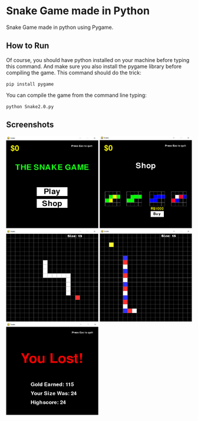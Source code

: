 # Snake Game made in Python
Snake Game made in python using Pygame.

## How to Run

Of course, you should have python installed on your machine before typing this command.
And make sure you also install the pygame library before compiling the game.
This command should do the trick: 
```
pip install pygame
```

You can compile the game from the command line typing:
```
python Snake2.0.py
```


## Screenshots
<div>
  <img src="https://raw.githubusercontent.com/NoanFelipe/SnakeGame-Python/master/Screenshots/Capture.PNG" width='250' height='250'>
  <img src="https://raw.githubusercontent.com/NoanFelipe/SnakeGame-Python/master/Screenshots/Shop.PNG" width="250" height="250">
  <img src="https://raw.githubusercontent.com/NoanFelipe/SnakeGame-Python/master/Screenshots/Gameplay1.PNG" width="250" height="250">
  <img src="https://github.com/NoanFelipe/SnakeGame-Python/blob/master/Screenshots/Gameplay2.PNG?raw=true" width="250" height="250">
  <img src="https://github.com/NoanFelipe/SnakeGame-Python/blob/master/Screenshots/Lost.PNG?raw=true" width="250" height="250">
</div>
